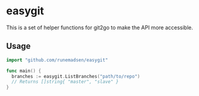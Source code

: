 # easygit

This is a set of helper functions for git2go to make the API more accessible.

## Usage

```go
import "github.com/runemadsen/easygit"

func main() {
  branches := easygit.ListBranches("path/to/repo")
  // Returns []string{ "master", "slave" }
}
```
